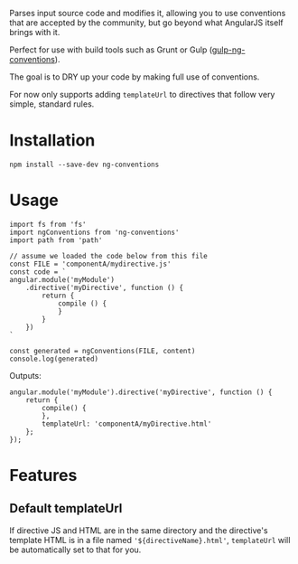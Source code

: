 Parses input source code and modifies it, allowing you to use conventions that are accepted by the community, but go beyond what AngularJS itself brings with it.

Perfect for use with build tools such as Grunt or Gulp ([gulp-ng-conventions](https://github.com/seeekr/gulp-ng-conventions)).

The goal is to DRY up your code by making full use of conventions.

For now only supports adding `templateUrl` to directives that follow very simple, standard rules.

# Installation
```
npm install --save-dev ng-conventions
```

# Usage
```
import fs from 'fs'
import ngConventions from 'ng-conventions'
import path from 'path'

// assume we loaded the code below from this file
const FILE = 'componentA/mydirective.js'
const code = `
angular.module('myModule')
    .directive('myDirective', function () {
        return {
            compile () {
            }
        }
    })
`

const generated = ngConventions(FILE, content)
console.log(generated)
```

Outputs:

```
angular.module('myModule').directive('myDirective', function () {
    return {
        compile() {
        },
        templateUrl: 'componentA/myDirective.html'
    };
});
```

# Features

## Default templateUrl
If directive JS and HTML are in the same directory and the directive's template HTML is in a file named `'${directiveName}.html'`, `templateUrl` will be automatically set to that for you.
